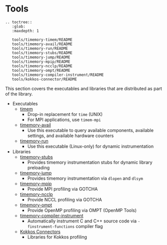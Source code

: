 # Tools

```eval_rst
.. toctree::
   :glob:
   :maxdepth: 1

   tools/timemory-timem/README
   tools/timemory-avail/README
   tools/timemory-run/README
   tools/timemory-stubs/README
   tools/timemory-jump/README
   tools/timemory-mpip/README
   tools/timemory-ncclp/README
   tools/timemory-ompt/README
   tools/timemory-compiler-instrument/README
   tools/kokkos-connector/README
```

This section covers the executables and libraries that are distributed as part of the library.

- Executables
    - [timem](tools/timemory-timem/README.md)
        - Drop-in replacement for `time` (UNIX)
        - For MPI applications, use `timem-mpi`
    - [timemory-avail](tools/timemory-avail/README.md)
        - Use this executable to query available components, available settings, and available hardware counters
    - [timemory-run](tools/timemory-run/README.md)
        - Use this executable (Linux-only) for dynamic instrumentation
- Libraries
    - [timemory-stubs](tools/timemory-stubs/README.md)
        - Provides timemory instrumentation stubs for dynamic library preloading
    - [timemory-jump](tools/timemory-jump/README.md)
        - Provides timemory instrumentation via `dlopen` and `dlsym`
    - [timemory-mpip](tools/timemory-mpip/README.md)
        - Provide MPI profiling via GOTCHA
    - [timemory-ncclp](tools/timemory-ncclp/README.md)
        - Provide NCCL profiling via GOTCHA
    - [timemory-ompt](tools/timemory-ompt/README.md)
        - Provide OpenMP profiling via OMPT (OpenMP Tools)
    - [timemory-compiler-instrument](tools/timemory-compiler-instrument/README.md)
        - Automatically instrument C and C++ source code via `-finstrument-functions` compiler flag
    - [Kokkos Connectors](tools/kokkos-connector/README.md)
        - Libraries for Kokkos profiling
